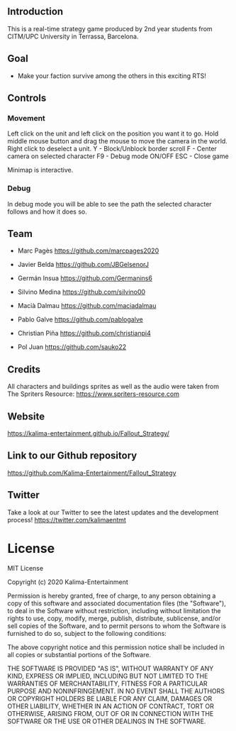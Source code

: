 ## Introduction
This is a real-time strategy game produced by 2nd year students from CITM/UPC University in Terrassa, Barcelona.

## Goal
* Make your faction survive among the others in this exciting RTS! 

## Controls
### Movement
Left click on the unit and left click on the position you want it to go.
Hold middle mouse button and drag the mouse to move the camera in the world. 
Right click to deselect a unit.
Y - Block/Unblock border scroll
F - Center camera on selected character
F9 - Debug mode ON/OFF
ESC - Close game

Minimap is interactive. 

### Debug
In debug mode you will be able to see the path the selected character follows and how it does so. 

## Team

* Marc Pagès
https://github.com/marcpages2020

* Javier Belda 
https://github.com/JBGelsenorJ

* Germán Insua
https://github.com/Germanins6

* Silvino Medina
https://github.com/silvino00

* Macià Dalmau
https://github.com/maciadalmau

* Pablo Galve
https://github.com/pablogalve

* Christian Piña
https://github.com/christianpi4
* Pol Juan
https://github.com/sauko22


## Credits
All characters and buildings sprites as well as the audio were taken from The Spriters Resource: https://www.spriters-resource.com

## Website
https://kalima-entertainment.github.io/Fallout_Strategy/

## Link to our Github repository
https://github.com/Kalima-Entertainment/Fallout_Strategy

## Twitter
Take a look at our Twitter to see the latest updates and the development process! 
https://twitter.com/kalimaentmt

# License
MIT License

Copyright (c) 2020 Kalima-Entertainment

Permission is hereby granted, free of charge, to any person obtaining a copy
of this software and associated documentation files (the "Software"), to deal
in the Software without restriction, including without limitation the rights
to use, copy, modify, merge, publish, distribute, sublicense, and/or sell
copies of the Software, and to permit persons to whom the Software is
furnished to do so, subject to the following conditions:

The above copyright notice and this permission notice shall be included in all
copies or substantial portions of the Software.

THE SOFTWARE IS PROVIDED "AS IS", WITHOUT WARRANTY OF ANY KIND, EXPRESS OR
IMPLIED, INCLUDING BUT NOT LIMITED TO THE WARRANTIES OF MERCHANTABILITY,
FITNESS FOR A PARTICULAR PURPOSE AND NONINFRINGEMENT. IN NO EVENT SHALL THE
AUTHORS OR COPYRIGHT HOLDERS BE LIABLE FOR ANY CLAIM, DAMAGES OR OTHER
LIABILITY, WHETHER IN AN ACTION OF CONTRACT, TORT OR OTHERWISE, ARISING FROM,
OUT OF OR IN CONNECTION WITH THE SOFTWARE OR THE USE OR OTHER DEALINGS IN THE
SOFTWARE.